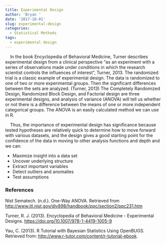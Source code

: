 ```yaml
---
title: Experimental Design
author: 'Bryan '
date: '2017-10-01'
slug: experimental-design
categories:
  - Statistical Methods
tags:
  - experimental design
---
```

&nbsp;&nbsp;&nbsp;&nbsp;In the book Encyclopedia of Behavioral Medicine, Turner describes experimental design from a clinical perspective “as an experiment with a series of observations made under conditions in which the research scientist controls the influences of interest”, Turner, 2013. The randomized trial is a classic example of experimental design. The data is randomized to one of two or more experimental groups. Then the significant differences between the sets are analyzed. (Turner, 2013) The Completely Randomized Design, Randomized Block Design, and Factorial design are three experimental designs, and analysis of variance (ANOVA) will tell us whether or not there is a difference between the means of one or more independent categorical groups. The ANOVA is an easily calculated method we can use in R. 

&nbsp;&nbsp;&nbsp;&nbsp;Thus, the importance of experimental design has significance because tested hypotheses are relatively quick to determine how to move forward with various datasets, and the design gives a good starting point for the confidence of the data in moving to other analysis functions and depth and we can:

* Maximize insight into a data set
* Uncover underlying structure
* Extract important variables
* Detect outliers and anomalies
* Test assumptions 

### References

Nist Sematech. (n.d.). One-Way ANOVA. Retrieved from http://www.itl.nist.gov/div898/handbook/ppc/section2/ppc231.htm

Turner, R. J. (2013). Encyclopedia of Behavioral Medicine - Experimental Designs. https://doi.org/10.1007/978-1-4419-1005-9

Yau, C. (2013). R Tutorial with Bayesian Statistics Using OpenBUGS. Retrieved 
from: http://www.r-tutor.com/content/r-tutorial-ebook.


